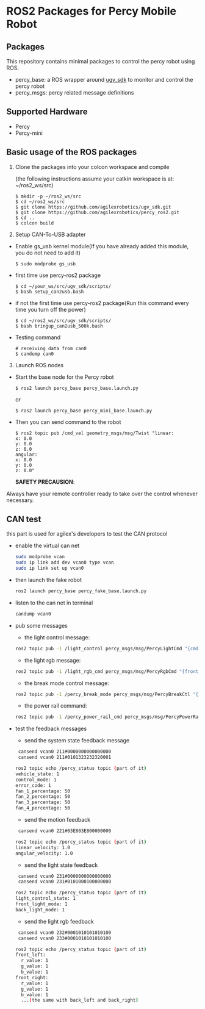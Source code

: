 # ROS2 Packages for Percy Mobile Robot

## Packages

This repository contains minimal packages to control the percy robot using ROS. 

* percy_base: a ROS wrapper around [ugv_sdk](https://github.com/agilexrobotics/ugv_sdk) to monitor and control the percy robot
* percy_msgs: percy related message definitions

## Supported Hardware

* Percy
* Percy-mini

## Basic usage of the ROS packages

1. Clone the packages into your colcon workspace and compile

    (the following instructions assume your catkin workspace is at: ~/ros2_ws/src)

    ```
    $ mkdir -p ~/ros2_ws/src
    $ cd ~/ros2_ws/src
    $ git clone https://github.com/agilexrobotics/ugv_sdk.git
    $ git clone https://github.com/agilexrobotics/percy_ros2.git
    $ cd ..
    $ colcon build
    ```
2. Setup CAN-To-USB adapter

* Enable gs_usb kernel module(If you have already added this module, you do not need to add it)
    ```
    $ sudo modprobe gs_usb
    ```
    
* first time use percy-ros2 package
   ```
   $ cd ~/your_ws/src/ugv_sdk/scripts/
   $ bash setup_can2usb.bash
   ```
   
* if not the first time use percy-ros2 package(Run this command every time you turn off the power) 
   ```
   $ cd ~/ros2_ws/src/ugv_sdk/scripts/
   $ bash bringup_can2usb_500k.bash
   ```
   
* Testing command
    ```
    # receiving data from can0
    $ candump can0
    ```
3. Launch ROS nodes

* Start the base node for the Percy robot

    ```
    $ ros2 launch percy_base percy_base.launch.py
    ```
    or
     ```
    $ ros2 launch percy_base percy_mini_base.launch.py
     ```

* Then you can send command to the robot
    ```
    $ ros2 topic pub /cmd_vel geometry_msgs/msg/Twist "linear:
    x: 0.0
    y: 0.0
    z: 0.0
    angular:
    x: 0.0
    y: 0.0
    z: 0.0" 
    
    ```
    **SAFETY PRECAUSION**: 

Always have your remote controller ready to take over the control whenever necessary. 

## CAN test

this part is used for agilex's developers to test the CAN protocol

- enable the virtual can net

  ``` bash
  sudo modprobe vcan
  sudo ip link add dev vcan0 type vcan
  sudo ip link set up vcan0
  ```

- then launch the fake robot

  ```bash
  ros2 launch percy_base percy_fake_base.launch.py
  ```

- listen to the can net in terminal

  ```bash
  candump vcan0
  ```

- pub some messages

  - the light control message:

  ```bash
  ros2 topic pub -1 /light_control percy_msgs/msg/PercyLightCmd "{cmd_ctrl_allowed: true, front_illumination_mode: 1, back_illumination_mode: 1}"
  ```
  - the light rgb message:

  ```bash
  ros2 topic pub -1 /light_rgb_cmd percy_msgs/msg/PercyRgbCmd "{front_left: {r_value: 1, g_value: 2, b_value: 3}, front_right: {r_value: 4, g_value: 5, b_value: 6}, back_left: {r_value: 7, g_value: 8, b_value: 9}, back_right: {r_value: 10, g_value: 11, b_value: 12}}"
  ```
  - the break mode control message:

  ```bash
  ros2 topic pub -1 /percy_break_mode percy_msgs/msg/PercyBreakCtl "{break_mode: 1}"
  ```

  - the power rail command:

  ```bash
  ros2 topic pub -1 /percy_power_rail_cmd percy_msgs/msg/PercyPowerRailCtl "{external_48v: true, external_5v: true, fan_12v: true, jetson1_12v: true, jetson2_12v: true, ultrasonic_sensor_12v: true, camera_12v: true, router_5g_12v: true, switchboard_12v: true, usb_hub_12v: true, sick_system_24v: true}"
  ```
  
- test the feedback messages

  - send the system state feedback message

  ```bash
   cansend vcan0 211#0000000000000000
   cansend vcan0 211#0101323232320001
  ```
  
  ```bash
  ros2 topic echo /percy_status topic (part of it)
  vehicle_state: 1
  control_mode: 1
  error_code: 1
  fan_1_percentage: 50
  fan_2_percentage: 50
  fan_3_percentage: 50
  fan_4_percentage: 50
  ```
  
  - send the motion feedback
  
  ```bash
   cansend vcan0 221#03E803E800000000
  ```
  
  ```bash
  ros2 topic echo /percy_status topic (part of it)
  linear_velocity: 1.0
  angular_velocity: 1.0
  ```
  
  - send the light state feedback
  
  ```bash
   cansend vcan0 231#0000000000000000
   cansend vcan0 231#0101000100000000
  ```
  ```bash
  ros2 topic echo /percy_status topic (part of it)
  light_control_state: 1
  front_light_mode: 1
  back_light_mode: 1
  ```
  
  - send the light rgb feedback
  
  ```bash
   cansend vcan0 232#0001010101010100
   cansend vcan0 233#0001010101010100
  ```
  
  ```bash
  ros2 topic echo /percy_status topic (part of it)
  front_left:
    r_value: 1
    g_value: 1
    b_value: 1
  front_right:
    r_value: 1
    g_value: 1
    b_value: 1
    ...(the same with back_left and back_right)
  ```
  
  

